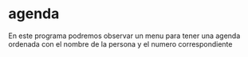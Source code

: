 # agenda
En este programa podremos observar un menu para tener 
una agenda ordenada con el nombre de la persona y el numero correspondiente
